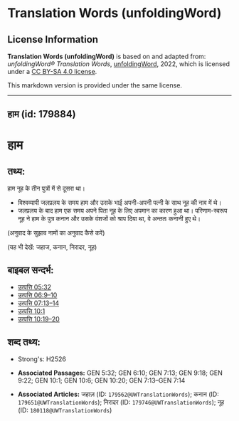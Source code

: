 # Translation Words (unfoldingWord)

## License Information

**Translation Words (unfoldingWord)** is based on and adapted from: _unfoldingWord® Translation Words_, [unfoldingWord](https://unfoldingword.org/utw), 2022, which is licensed under a [CC BY-SA 4.0 license](https://creativecommons.org/licenses/by-sa/4.0/legalcode.en).

This markdown version is provided under the same license.



--------------------------------

## हाम (id: 179884)

हाम
===

तथ्य:
-----

हाम नूह के तीन पुत्रों में से दूसरा था।

* विश्वव्यापी जलप्रलय के समय हाम और उसके भाई अपनी\-अपनी पत्नी के साथ नूह की नाव में थे।
* जलप्रलय के बाद हाम एक समय अपने पिता नूह के लिए अपमान का कारण हुआ था। परिणाम\-स्वरूप नूह ने हाम के पुत्र कनान और उसके वंशजों को श्राप दिया था, वे अन्ततः कनानी हुए थे।

(अनुवाद के सुझाव नामों का अनुवाद कैसे करें)

(यह भी देखें: जहाज, कनान, निरादर, नूह)

बाइबल सन्दर्भ:
--------------

* [उत्पत्ति 05:32](https://ref.ly/Gen5:32)
* [उत्पत्ति 06:9–10](https://ref.ly/Gen6:9-Gen6:10)
* [उत्पत्ति 07:13–14](https://ref.ly/Gen7:13-Gen7:14)
* [उत्पत्ति 10:1](https://ref.ly/Gen10:1)
* [उत्पत्ति 10:19–20](https://ref.ly/Gen10:19-Gen10:20)

शब्द तथ्य:
----------

* Strong's: H2526

* **Associated Passages:** GEN 5:32; GEN 6:10; GEN 7:13; GEN 9:18; GEN 9:22; GEN 10:1; GEN 10:6; GEN 10:20; GEN 7:13–GEN 7:14
* **Associated Articles:** जहाज़ (ID: `179562@UWTranslationWords`); कनान (ID: `179651@UWTranslationWords`); निरादर (ID: `179746@UWTranslationWords`); नूह (ID: `180118@UWTranslationWords`)

